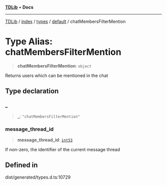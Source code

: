 [**TDLib**](../../../../../../README.md) • **Docs**

***

[TDLib](../../../../../../modules.md) / [index](../../../../../README.md) / [types](../../../README.md) / [default](../README.md) / chatMembersFilterMention

# Type Alias: chatMembersFilterMention

> **chatMembersFilterMention**: `object`

Returns users which can be mentioned in the chat

## Type declaration

### \_

> **\_**: `"chatMembersFilterMention"`

### message\_thread\_id

> **message\_thread\_id**: [`int53`](int53.md)

If non-zero, the identifier of the current message thread

## Defined in

dist/generated/types.d.ts:10729
